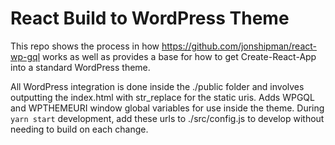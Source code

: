 # React Build to WordPress Theme

This repo shows the process in how https://github.com/jonshipman/react-wp-gql works as well as provides a base for how to get Create-React-App into a standard WordPress theme.

All WordPress integration is done inside the ./public folder and involves outputting the index.html with str_replace for the static uris. Adds WPGQL and WPTHEMEURI window global variables for use inside the theme. During ``yarn start`` development, add these urls to ./src/config.js to develop without needing to build on each change.
